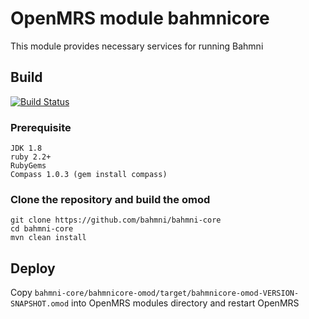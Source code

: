 # OpenMRS module bahmnicore

This module provides necessary services for running Bahmni

## Build

[![Build Status](https://travis-ci.org/Bahmni/bahmni-core.svg?branch=master)](https://travis-ci.org/Bahmni/bahmni-core)

### Prerequisite
    JDK 1.8
    ruby 2.2+
    RubyGems
    Compass 1.0.3 (gem install compass)
    
### Clone the repository and build the omod
   
    git clone https://github.com/bahmni/bahmni-core
    cd bahmni-core
    mvn clean install
    
## Deploy

Copy ```bahmni-core/bahmnicore-omod/target/bahmnicore-omod-VERSION-SNAPSHOT.omod``` into OpenMRS modules directory and restart OpenMRS
